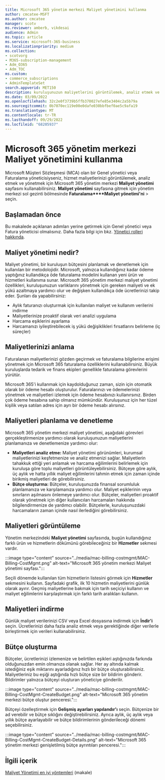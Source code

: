 ```yaml
---
title: Microsoft 365 yönetim merkezi Maliyet yönetimini kullanma
author: cmcatee-MSFT
ms.author: cmcatee
manager: scotv
ms.reviewer: amberb, vikdesai
audience: Admin
ms.topic: article
ms.service: microsoft-365-business
ms.localizationpriority: medium
ms.collection:
- scotvorg
- M365-subscription-management
- Adm_O365
- Adm_TOC
ms.custom:
- commerce_subscriptions
- AdminTemplateSet
search.appverid: MET150
description: kuruluşunuzun maliyetlerini görüntülemek, analiz etmek ve yönetmek için Microsoft 365 yönetim merkezi maliyet yönetimi özelliğini kullanmayı öğrenin.
ms.date: 03/09/2022
ms.openlocfilehash: 32c2e0f3739b5ffb370027efe85e3404c2a5b79a
ms.sourcegitcommit: 0b7070ec119e00e0dafe030bbfbef0ae5c9afa19
ms.translationtype: MT
ms.contentlocale: tr-TR
ms.lasthandoff: 09/29/2022
ms.locfileid: "68205937"
---
```

# <a name="use-cost-management-in-the-microsoft-365-admin-center"></a>Microsoft 365 yönetim merkezi Maliyet yönetimini kullanma

Microsoft Müşteri Sözleşmesi (MCA) olan bir Genel yönetici veya Faturalama yöneticisiyseniz, hizmet maliyetlerinizi görüntülemek, analiz etmek ve yönetmek için Microsoft 365 yönetim merkezi **Maliyet yönetimi** sayfasını kullanabilirsiniz. **Maliyet yönetimi** sayfasına gitmek için yönetim merkezi sol gezinti bölmesinde **Faturalama****Maliyet yönetimi'ni** >  seçin.

## <a name="before-you-begin"></a>Başlamadan önce

Bu makalede açıklanan adımları yerine getirmek için Genel yönetici veya Fatura yöneticisi olmalısınız. Daha fazla bilgi için bkz. [Yönetici rolleri hakkında](../admin/add-users/about-admin-roles.md).

## <a name="what-is-cost-management"></a>Maliyet yönetimi nedir?

Maliyet yönetimi, bir kuruluşun bütçesini planlamak ve denetlemek için kullanılan bir metodolojidir. Microsoft, yalnızca kullandığınız kadar ödeme yaptığınız kullandıkça öde faturalama modelini kullanan yeni ürün ve hizmetleri kullanıma sunar. Microsoft 365 yönetim merkezi maliyet yönetimi özellikleri, kuruluşunuzun varlıklarını yönetmek için gereken maliyeti ve ek yükü azaltmaya yardımcı olur ve değişken kullandıkça öde ücretlerinizi takip eder. Şunları da yapabilirsiniz:

- Aylık faturanızı oluşturmak için kullanılan maliyet ve kullanım verilerini indirme
- Maliyetlerinize proaktif olarak veri analizi uygulama
- Harcama eşiklerini ayarlama
- Harcamanızı iyileştirebilecek iş yükü değişiklikleri fırsatlarını belirleme (iç süreçler)

## <a name="understand-your-costs"></a>Maliyetlerinizi anlama

Faturalanan maliyetlerinizi gözden geçirmek ve faturalama bilgilerine erişimi yönetmek için Microsoft 365 faturalama özelliklerini kullanabilirsiniz. Büyük kuruluşlarda tedarik ve finans ekipleri genellikle faturalama görevlerini yürütür.

Microsoft 365'i kullanmak için kaydolduğunuz zaman, sizin için otomatik olarak bir ödeme hesabı oluşturulur. Faturalarınızı ve ödemelerinizi yönetmek ve maliyetleri izlemek için ödeme hesabınızı kullanırsınız. Birden çok ödeme hesabına sahip olmanız mümkündür. Kuruluşunuz için her tüzel kişilik veya satılan adres için ayrı bir ödeme hesabı alırsınız.

## <a name="plan-and-control-costs"></a>Maliyetleri planlama ve denetleme

Microsoft 365 yönetim merkezi maliyet yönetimi, aşağıdaki görevleri gerçekleştirmenize yardımcı olarak kuruluşunuzun maliyetlerini planlamanıza ve denetlemenize yardımcı olur:

- **Maliyetleri analiz etme:** Maliyet yönetimi görünümleri, kurumsal maliyetlerinizi keşfetmenize ve analiz etmenizi sağlar. Maliyetlerin tahakkuk ettiği yeri anlamak ve harcama eğilimlerini belirlemek için kuruluşa göre toplu maliyetleri görüntüleyebilirsiniz. Bütçeye göre aylık, üç aylık ve hatta yıllık maliyet eğilimlerini tahmin etmek için zaman içinde birikmiş maliyetleri de görebilirsiniz.
- **Bütçe oluşturma:** Bütçeler, kuruluşunuzda finansal sorumluluk planlamanıza ve karşılamanıza yardımcı olur. Maliyet eşiklerinin veya sınırların aşılmasını önlemeye yardımcı olur. Bütçeler, maliyetleri proaktif olarak yönetmek için diğer kullanıcıları harcamaları hakkında bilgilendirmenize de yardımcı olabilir. Bütçelerle, kuruluşunuzdaki harcamaların zaman içinde nasıl ilerlediğini görebilirsiniz.

## <a name="view-costs"></a>Maliyetleri görüntüleme

Yönetim merkezindeki **Maliyet yönetimi** sayfasında, bugün kullandığınız farklı ürün ve hizmetlerin dökümünü görebileceğiniz bir **Hizmetler** sekmesi vardır.

:::image type="content" source="../media/mac-billing-costmgmt/MAC-Billing-CostMgmt.png" alt-text="Microsoft 365 yönetim merkezi Maliyet yönetimi sayfası.":::

Seçili dönemde kullanılan tüm hizmetlerin listesini görmek için **Hizmetler** sekmesini kullanın. Sayfadaki grafik, ilk 10 hizmetin maliyetlerini günlük olarak ayırır. Geçmiş maliyetlerine bakmak için tarih seçiciyi kullanın ve maliyet eğilimlerini karşılaştırmak için farklı tarih aralıkları kullanın.

## <a name="download-costs"></a>Maliyetleri indirme

Günlük maliyet verilerinizi CSV veya Excel dosyasına indirmek için **İndir'i** seçin. Ücretlerinizi daha fazla analiz etmek veya gerektiğinde diğer verilerle birleştirmek için verileri kullanabilirsiniz.

## <a name="create-budgets"></a>Bütçe oluşturma

Bütçeler, ücretlerinizi izlemenize ve belirtilen eşikleri aştığınızda farkında olduğunuzdan emin olmanıza olanak sağlar. Her ay altında kalmak istediğiniz eşik miktarını ayarladığınız hızlı bir bütçe oluşturabilirsiniz. Maliyetleriniz bu eşiği aştığında hızlı bütçe size bir bildirim gönderir. Bildirimler yalnızca bütçeyi oluşturan yöneticiye gönderilir.

:::image type="content" source="../media/mac-billing-costmgmt/MAC-Billing-CostMgmt-CreateBudget.png" alt-text="Microsoft 365 yönetim merkezi bütçe oluştur penceresi.":::

Bütçeyi özelleştirmek için **Gelişmiş ayarları yapılandır'ı** seçin. Bütçenize bir ad verebilir ve bütçe sıklığını değiştirebilirsiniz. Ayrıca aylık, üç aylık veya yıllık bütçe ayarlayabilir ve bütçe bildirimlerinin gönderileceği dönemi seçebilirsiniz.

:::image type="content" source="../media/mac-billing-costmgmt/MAC-Billing-CostMgmt-CreateBudget-Details.png" alt-text="Microsoft 365 yönetim merkezi genişletilmiş bütçe ayrıntıları penceresi.":::

## <a name="related-content"></a>İlgili içerik

[Maliyet Yönetimi en iyi yöntemleri](/azure/cost-management-billing/costs/cost-mgt-best-practices) (makale)
